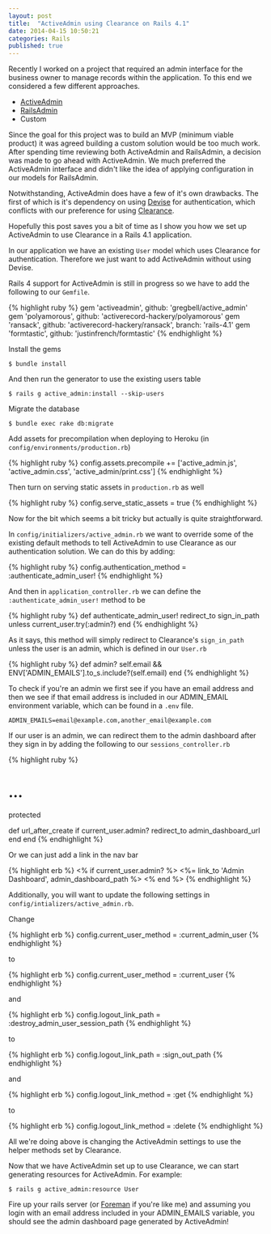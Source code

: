 ```yaml
---
layout: post
title:  "ActiveAdmin using Clearance on Rails 4.1"
date: 2014-04-15 10:50:21
categories: Rails
published: true
---
```


Recently I worked on a project that required an admin interface for the
business owner to manage records within the application. To this end we
considered a few different approaches.

* [ActiveAdmin](http://activeadmin.info/)
* [RailsAdmin](https://github.com/sferik/rails_admin)
* Custom

Since the goal for this project was to build an MVP (minimum viable product) it
was agreed building a custom solution would be too much work. After spending
time reviewing both ActiveAdmin and RailsAdmin, a decision was made to go ahead
with ActiveAdmin. We much preferred the ActiveAdmin interface and didn't like the idea of applying configuration in our models for RailsAdmin.

Notwithstanding, ActiveAdmin does have a few of it's own drawbacks. The first of
which is it's dependency on using [Devise](https://github.com/plataformatec/devise) for authentication, which conflicts
with our preference for using [Clearance](https://github.com/thoughtbot/clearance).

Hopefully this post saves you a bit of time as I show you how we set up ActiveAdmin to use Clearance in a Rails 4.1 application.

In our application we have an existing `User` model which uses Clearance for authentication. Therefore we just want to add ActiveAdmin without using Devise.

Rails 4 support for ActiveAdmin is still in progress so we have to add the following to our `Gemfile`.

{% highlight ruby %}
gem 'activeadmin', github: 'gregbell/active_admin'
gem 'polyamorous', github: 'activerecord-hackery/polyamorous'
gem 'ransack', github: 'activerecord-hackery/ransack', branch: 'rails-4.1'
gem 'formtastic', github: 'justinfrench/formtastic'
{% endhighlight %}

Install the gems

    $ bundle install

And then run the generator to use the existing users table

    $ rails g active_admin:install --skip-users

Migrate the database

    $ bundle exec rake db:migrate

Add assets for precompilation when deploying to Heroku (in `config/environments/production.rb`)


{% highlight ruby %}
config.assets.precompile += ['active_admin.js',
                             'active_admin.css',
                             'active_admin/print.css']
{% endhighlight %}

Then turn on serving static assets in `production.rb` as well


{% highlight ruby %}
config.serve_static_assets = true
{% endhighlight %}

Now for the bit which seems a bit tricky but actually is quite straightforward.

In `config/initializers/active_admin.rb` we want to override some of the existing default methods to tell ActiveAdmin to use Clearance as our authentication solution. We can do this by adding:

{% highlight ruby %}
config.authentication_method = :authenticate_admin_user!
{% endhighlight %}

And then in `application_controller.rb` we can define the `:authenticate_admin_user!` method to be

{% highlight ruby %}
def authenticate_admin_user!
  redirect_to sign_in_path unless current_user.try(:admin?)
end
{% endhighlight %}

As it says, this method will simply redirect to Clearance's `sign_in_path` unless the user is an admin, which is defined in our `User.rb`

{% highlight ruby %}
def admin?
  self.email && ENV['ADMIN_EMAILS'].to_s.include?(self.email)
end
{% endhighlight %}

To check if you're an admin we first see if you have an email address and then we see if that email address is included in our ADMIN_EMAIL environment variable, which can be found in a `.env` file.

`ADMIN_EMAILS=email@example.com,another_email@example.com`

If our user is an admin, we can redirect them to the admin dashboard after they sign in by adding the following to our `sessions_controller.rb`


{% highlight ruby %}
# ...

protected

def url_after_create
  if current_user.admin?
    redirect_to admin_dashboard_url
  end
end
{% endhighlight %}

Or we can just add a link in the nav bar

{% highlight erb %}
<% if current_user.admin? %>
  <%= link_to 'Admin Dashboard', admin_dashboard_path %>
<% end %>
{% endhighlight %}

Additionally, you will want to update the following settings in `config/intializers/active_admin.rb`.

Change

{% highlight erb %}
config.current_user_method = :current_admin_user
{% endhighlight %}

to

{% highlight erb %}
config.current_user_method = :current_user
{% endhighlight %}

and

{% highlight erb %}
config.logout_link_path = :destroy_admin_user_session_path
{% endhighlight %}

to

{% highlight erb %}
config.logout_link_path = :sign_out_path
{% endhighlight %}

and

{% highlight erb %}
config.logout_link_method = :get
{% endhighlight %}

to

{% highlight erb %}
config.logout_link_method = :delete
{% endhighlight %}

All we're doing above is changing the ActiveAdmin settings to use the helper methods set by Clearance.

Now that we have ActiveAdmin set up to use Clearance, we can start generating resources for ActiveAdmin. For example:

`$ rails g active_admin:resource User`

Fire up your rails server (or [Foreman](https://github.com/ddollar/foreman) if you're like me) and assuming you login with an email address included in your ADMIN_EMAILS variable, you should see the admin dashboard page generated by ActiveAdmin!
